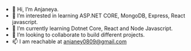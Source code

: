 - 👋 Hi, I’m Anjaneya. 
- 👀 I’m interested in learning ASP.NET CORE, MongoDB, Express, React javascript.
- 🌱 I’m currently learning Dotnet Core, React and Node Javascript.
- 💞️ I’m looking to collaborate to build different projects.
- 📫 I am reachable at anjaney0809@gmail.com

<!---
asp89/asp89 is a ✨ special ✨ repository because its `README.md` (this file) appears on your GitHub profile.
You can click the Preview link to take a look at your changes.
--->
